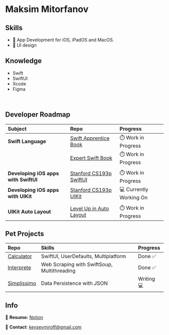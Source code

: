 # Maksim Mitorfanov

## Skills
- 🍏 App Development for iOS, iPadOS and MacOS.
- 🌷 UI design

## Knowledge
- Swift
- SwiftUI
- Xcode
- Figma

<br />

## Developer Roadmap
| Subject               | Repo                                                                                                                                | Progress            |
| :---                  |  :---                                                                                                                               | :---                |
| **Swift Language**    | [Swift Apprentice Book](https://github.com/maksim-mitrofanov/Swift-Apprentice)                                                      | ⏱️ Work in Progress | 
|                                                | [Expert Swift Book](https://github.com/maksim-mitrofanov/Expert-Swift)                                                              | ⏱️ Work in Progress | 
|                                                |                                                                                                                                     |                     | 
| **Developing iOS apps with SwiftUI**           | [Stanford CS193p SwiftUI](https://github.com/maksim-mitrofanov/CS193p-SwiftUI)                      | ⏱️ Work in Progress | 
| **Developing iOS apps with UIKit**             | [Stanford CS193p UIKit](https://github.com/maksim-mitrofanov/CS193p-UIKit)                                   | 💻 Currently Working On | 
|                                                |                                                                                                                                     |                     | 
| **UIKit Auto Layout**                          | [Level Up in Auto Layout](https://github.com/maksim-mitrofanov/Level-Up-in-Auto-Layout)                      | ⏱️ Work in Progress | 

## Pet Projects
| Repo                                                                     | Skills                                                             | Progress           | 
| :---                                                                     |  :---                                                              | :---               |
| [Calculator](https://github.com/maksim-mitrofanov/Calculator)            |  SwiftUI, UserDefaults, Multiplatform                              | Done ✅            |
| [Interprete](https://github.com/maksim-mitrofanov/Interprete)            |  Web Scraping with SwiftSoup, Multithreading                       | Done ✅            |
| [Simplissimo](https://github.com/maksim-mitrofanov/Simplissimo)          |  Data Persistence with JSON                                        | Writing 💻         |            |


## Info
📝 **Resume:** [Notion](https://www.notion.so/maksimmitrofanov/Maksim-Mitrofanov-Resume-98e66952508c420da917a3f2d547751a)

📨 **Contact**: keyseymiroff@gmail.com
